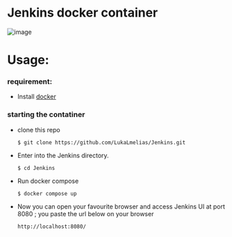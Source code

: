 # Jenkins docker container
![image](https://github.com/LukaLmelias/Jenkins/assets/71344715/68d5e4ce-0f5a-46b7-94b5-a401b193389c)

# Usage:

### requirement:

- Install [docker](https://docs.docker.com/engine/install/)



### starting the contatiner
- clone this repo
  ```
  $ git clone https://github.com/LukaLmelias/Jenkins.git
  ```

- Enter into the Jenkins directory.

  ```
  $ cd Jenkins
  ```

- Run docker compose

  ```
  $ docker compose up 
  ```

- Now you can open your favourite browser and access Jenkins UI at port 8080 ; you paste the url below on your browser

   ```
  http://localhost:8080/
  ```


